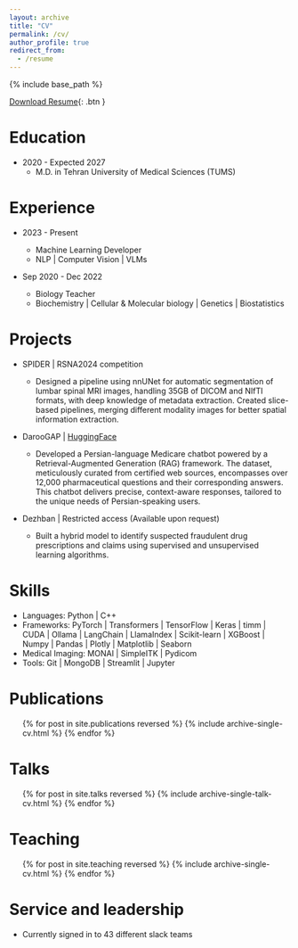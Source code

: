 ```yaml
---
layout: archive
title: "CV"
permalink: /cv/
author_profile: true
redirect_from:
  - /resume
---
```


{% include base_path %}

[Download Resume](files/Resume-Amirmohammad.pdf){: .btn }

Education
======
* 2020 - Expected 2027
  * M.D. in Tehran University of Medical Sciences (TUMS)

Experience
======
* 2023 - Present
  * Machine Learning Developer
  * NLP | Computer Vision | VLMs

* Sep 2020 - Dec 2022
  * Biology Teacher
  * Biochemistry | Cellular & Molecular biology | Genetics | Biostatistics

Projects
======
* SPIDER | RSNA2024 competition
  * Designed a pipeline using nnUNet for automatic segmentation of lumbar spinal MRI images, handling 35GB of DICOM and NIfTI formats, with deep knowledge of metadata extraction. Created slice-based pipelines, merging different modality images for better spatial information extraction.

* DarooGAP | [HuggingFace](https://huggingface.co/datasets/amirmmahdavikia/darooyab_qa)
  * Developed a Persian-language Medicare chatbot powered by a Retrieval-Augmented Generation (RAG) framework. The dataset, meticulously curated from certified web sources, encompasses over 12,000 pharmaceutical questions and their corresponding answers. This chatbot delivers precise, context-aware responses, tailored to the unique needs of Persian-speaking users.

* Dezhban | Restricted access (Available upon request)
  * Built a hybrid model to identify suspected fraudulent drug prescriptions and claims using supervised and unsupervised learning algorithms.

Skills
======
* Languages: Python | C++
* Frameworks: PyTorch | Transformers | TensorFlow | Keras | timm | CUDA | Ollama | LangChain | LlamaIndex | Scikit-learn | XGBoost | Numpy | Pandas | Plotly | Matplotlib | Seaborn
* Medical Imaging: MONAI | SimpleITK | Pydicom
* Tools: Git | MongoDB | Streamlit | Jupyter

Publications
======
  <ul>{% for post in site.publications reversed %}
    {% include archive-single-cv.html %}
  {% endfor %}</ul>
  
Talks
======
  <ul>{% for post in site.talks reversed %}
    {% include archive-single-talk-cv.html  %}
  {% endfor %}</ul>
  
Teaching
======
  <ul>{% for post in site.teaching reversed %}
    {% include archive-single-cv.html %}
  {% endfor %}</ul>
  
Service and leadership
======
* Currently signed in to 43 different slack teams
